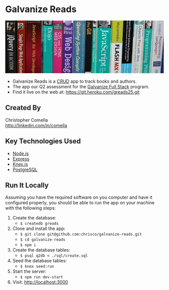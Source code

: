 # Galvanize Reads

![Galvanize Reads](books.jpg "Galvanize Reads")

* Galvanize Reads is a [CRUD](https://git.heroku.com/greads25.git) app to track books and authors.
* The app our Q2 assessment for the [Galvanize Full Stack](http://www.galvanize.com/courses/web-development/) program.
* Find it live on the web at: https://git.heroku.com/greads25.git

## Created By

Christopher Comella    
http://linkedin.com/in/comella

## Key Technologies Used

* [Node.js](https://nodejs.org)
* [Express](http://expressjs.com)
* [Knex.js](http://knexjs.org)
* [PostgreSQL](https://www.postgresql.org)

## Run It Locally

Assuming you have the required software on you computer and have it configured properly, you should be able to run the app on your machine with the following steps:

1. Create the database:
   - ````$ createdb greads````
2. Clone and install the app:
   - ````$ git clone git@github.com:chrisco/galvanize-reads.git````
   - ````$ cd galvanize-reads````
   - ````$ npm i````
3. Create the database tables:
   - ````$ psql q2db < ./sql/create.sql````
4. Seed the database tables:
   - ````$ knex seed:run````
4. Start the server:
   - ````$ npm run dev-start````
2. Visit: [http://localhost:3000](http://localhost:3000)

